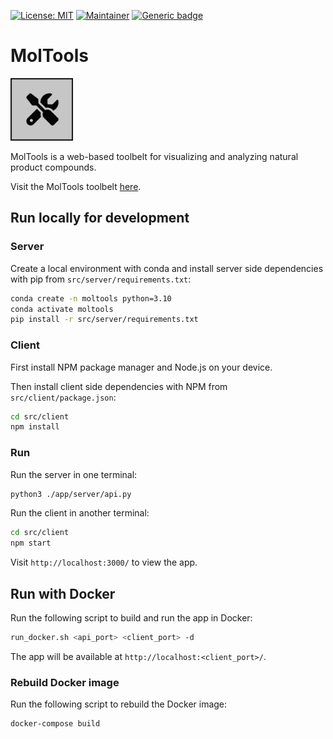 [![License: MIT](https://img.shields.io/badge/License-MIT-yellow.svg)](./LICENSE)
[![Maintainer](https://img.shields.io/badge/Maintainer-davidmeijer-blue)](https://github.com/davidmeijer)
[![Generic badge](https://img.shields.io/badge/Version-alpha-green.svg)](https://shields.io/)

# MolTools

<img src="./logo.png" alt="logo" width="100">

MolTools is a web-based toolbelt for visualizing and analyzing natural product compounds.

Visit the MolTools toolbelt [here](https://moltools.bioinformatics.nl/).

## Run locally for development

### Server

Create a local environment with conda and install server side dependencies with pip from `src/server/requirements.txt`:

```bash
conda create -n moltools python=3.10
conda activate moltools
pip install -r src/server/requirements.txt
```

### Client

First install NPM package manager and Node.js on your device.

Then install client side dependencies with NPM from `src/client/package.json`:

```bash
cd src/client
npm install
```

### Run

Run the server in one terminal:

```bash
python3 ./app/server/api.py
```

Run the client in another terminal:

```bash
cd src/client
npm start
```

Visit `http://localhost:3000/` to view the app.

## Run with Docker

Run the following script to build and run the app in Docker:

```bash
run_docker.sh <api_port> <client_port> -d
```

The app will be available at `http://localhost:<client_port>/`.

### Rebuild Docker image

Run the following script to rebuild the Docker image:

```bash
docker-compose build
```